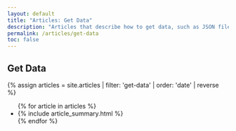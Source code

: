 ```yaml
---
layout: default
title: "Articles: Get Data"
description: "Articles that describe how to get data, such as JSON files."
permalink: /articles/get-data
toc: false
---
```


<div class="break-80">
  <h2>Get Data</h2>
  {% assign articles = site.articles | filter: 'get-data' | order: 'date' | reverse %}
  <ul class="nav-list">
    {% for article in articles %}
      <li>{% include article_summary.html %}</li>
    {% endfor %}
  </ul>
</div>
